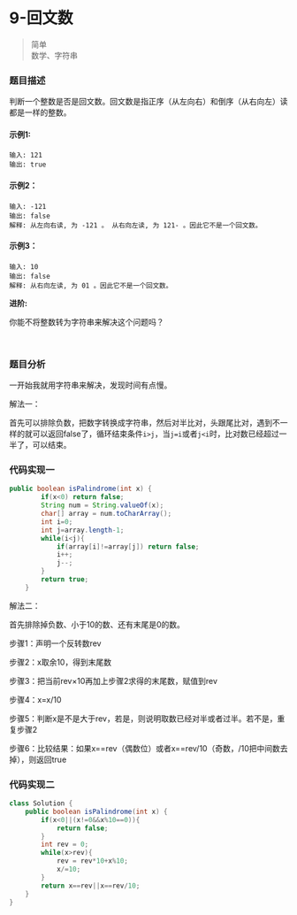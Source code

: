 # 9-回文数

> 简单  
> 数学、字符串

### 题目描述

判断一个整数是否是回文数。回文数是指正序（从左向右）和倒序（从右向左）读都是一样的整数。

#### 示例1:

```
输入: 121
输出: true
```

#### 示例2：

```
输入: -121
输出: false
解释: 从左向右读, 为 -121 。 从右向左读, 为 121- 。因此它不是一个回文数。
```

#### 示例3：

```
输入: 10
输出: false
解释: 从右向左读, 为 01 。因此它不是一个回文数。
```

**进阶:**

你能不将整数转为字符串来解决这个问题吗？

</br>

### 题目分析

一开始我就用字符串来解决，发现时间有点慢。

解法一：

首先可以排除负数，把数字转换成字符串，然后对半比对，头跟尾比对，遇到不一样的就可以返回false了，循环结束条件`i>j`，当`j=i`或者`j<i`时，比对数已经超过一半了，可以结束。

### 代码实现一

```java
public boolean isPalindrome(int x) {
        if(x<0) return false;
        String num = String.valueOf(x);
        char[] array = num.toCharArray();
        int i=0;
        int j=array.length-1;
        while(i<j){
            if(array[i]!=array[j]) return false;
            i++;
            j--;
        }
        return true;
    }
```



解法二：

首先排除掉负数、小于10的数、还有末尾是0的数。

步骤1：声明一个反转数rev

步骤2：x取余10，得到末尾数

步骤3：把当前rev×10再加上步骤2求得的末尾数，赋值到rev

步骤4：x=x/10

步骤5：判断x是不是大于rev，若是，则说明取数已经对半或者过半。若不是，重复步骤2

步骤6：比较结果：如果x==rev（偶数位）或者x==rev/10（奇数，/10把中间数去掉），则返回true

### 代码实现二

```java
class Solution {
    public boolean isPalindrome(int x) {
        if(x<0||(x!=0&&x%10==0)){
            return false;
        }
        int rev = 0;
        while(x>rev){
            rev = rev*10+x%10;
            x/=10;
        }
        return x==rev||x==rev/10;
    }
}
```
